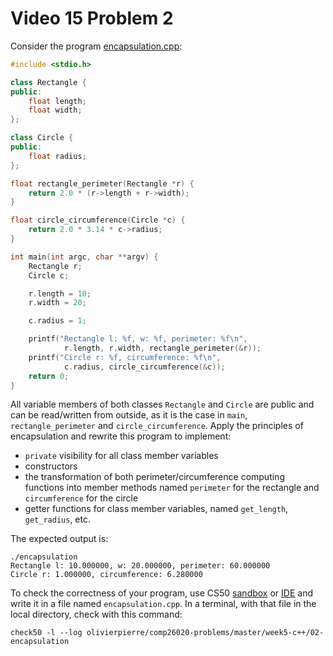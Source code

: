 # Video 15 Problem 2

Consider the program [encapsulation.cpp](encapsulation.cpp):

```cxx
#include <stdio.h>

class Rectangle {
public:
    float length;
    float width;
};

class Circle {
public:
    float radius;
};

float rectangle_perimeter(Rectangle *r) {
    return 2.0 * (r->length + r->width);
}

float circle_circumference(Circle *c) {
    return 2.0 * 3.14 * c->radius;
}

int main(int argc, char **argv) {
    Rectangle r;
    Circle c;

    r.length = 10;
    r.width = 20;

    c.radius = 1;

    printf("Rectangle l: %f, w: %f, perimeter: %f\n",
            r.length, r.width, rectangle_perimeter(&r));
    printf("Circle r: %f, circumference: %f\n",
            c.radius, circle_circumference(&c));
    return 0;
}
```

All variable members of both classes `Rectangle` and `Circle` are public and
can be read/written from outside, as it is the case in `main`,
`rectangle_perimeter` and `circle_circumference`. Apply the principles of
encapsulation and rewrite this program to implement:

- `private` visibility for all class member variables
- constructors
- the transformation of both perimeter/circumference computing functions into
  member methods named `perimeter` for the rectangle and `circumference` for
  the circle
- getter functions for class member variables, named `get_length`,
  `get_radius`, etc.

The expected output is:
```shell
./encapsulation
Rectangle l: 10.000000, w: 20.000000, perimeter: 60.000000
Circle r: 1.000000, circumference: 6.280000
```

To check the correctness of your program, use CS50 [sandbox](sandbox.cs50.io)
or [IDE](ide.cs50.io) and write it in a file named `encapsulation.cpp`. In a
terminal, with that file in the local directory, check with this command:
```shell
check50 -l --log olivierpierre/comp26020-problems/master/week5-c++/02-encapsulation
```
